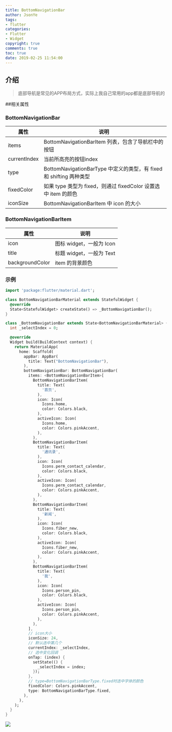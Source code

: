 ```yaml
---
title: BottomNavigationBar
author: JsonYe
tags:
- flutter
categories:
- Flutter
- Widget
copyright: true
comments: true
toc: true
date: 2019-02-25 11:54:00   
---
```


## 介绍
> 底部导航是常见的APP布局方式，实际上我自己常用的app都是底部导航的

##相关属性
### BottomNavigationBar
 | 属性         | 说明                                                                |
 | ------------ | ------------------------------------------------------------------- |
 | items        | BottomNavigationBarItem 列表，包含了导航栏中的按钮                  |
 | currentIndex | 当前所高亮的按钮index                                               |
 | type         | BottomNavigationBarType 中定义的类型，有 fixed 和 shifting 两种类型 |
 | fixedColor   | 如果 type 类型为 fixed，则通过 fixedColor 设置选中 item 的颜色      |
 | iconSize     | BottomNavigationBarItem 中 icon 的大小                              |
### BottomNavigationBarItem 
 | 属性            | 说明                     |
 | --------------- | ------------------------ |
 | icon            | 图标 widget，一般为 Icon |
 | title           | 标题 widget，一般为 Text |
 | backgroundColor | item 的背景颜色          |

### 示例
```dart
import 'package:flutter/material.dart';

class BottomNavigationBarMaterial extends StatefulWidget {
  @override
  State<StatefulWidget> createState() => _BottomNavigationBar();
}

class _BottomNavigationBar extends State<BottomNavigationBarMaterial> {
  int _selectIndex = 0;

  @override
  Widget build(BuildContext context) {
    return MaterialApp(
      home: Scaffold(
        appBar: AppBar(
          title: Text("BottomNavigationBar"),
        ),
        bottomNavigationBar: BottomNavigationBar(
          items: <BottomNavigationBarItem>[
            BottomNavigationBarItem(
              title: Text(
                '首页',
              ),
              icon: Icon(
                Icons.home,
                color: Colors.black,
              ),
              activeIcon: Icon(
                Icons.home,
                color: Colors.pinkAccent,
              ),
            ),
            BottomNavigationBarItem(
              title: Text(
                '通讯录',
              ),
              icon: Icon(
                Icons.perm_contact_calendar,
                color: Colors.black,
              ),
              activeIcon: Icon(
                Icons.perm_contact_calendar,
                color: Colors.pinkAccent,
              ),
            ),
            BottomNavigationBarItem(
              title: Text(
                '新闻',
              ),
              icon: Icon(
                Icons.fiber_new,
                color: Colors.black,
              ),
              activeIcon: Icon(
                Icons.fiber_new,
                color: Colors.pinkAccent,
              ),
            ),
            BottomNavigationBarItem(
              title: Text(
                '我',
              ),
              icon: Icon(
                Icons.person_pin,
                color: Colors.black,
              ),
              activeIcon: Icon(
                Icons.person_pin,
                color: Colors.pinkAccent,
              ),
            ),
          ],
          // icon大小
          iconSize: 24,
          // 默认选中第几个
          currentIndex: _selectIndex,
          // 选中变化回调
          onTap: (index) {
            setState(() {
              _selectIndex = index;
            });
          },
          // type=BottomNavigationBarType.fixed时选中字体的颜色
          fixedColor: Colors.pinkAccent,
          type: BottomNavigationBarType.fixed,
        ),
      ),
    );
  }
}

```
![](img/bottomNavigationBarDemo.png)